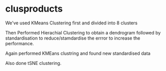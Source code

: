 # clusproducts

We've used KMeans Clustering first and divided into 8 clusters

Then Performed Hierachial Clustering to obtain a dendrogram followed by standardisation to reduce/stamdardise the errror to increase the performance.

Again performed KMEans clustring and found new standardised data

Also done tSNE clustering.
